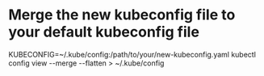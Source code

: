 # Merge the new kubeconfig file to your default kubeconfig file
KUBECONFIG=~/.kube/config:/path/to/your/new-kubeconfig.yaml kubectl config view --merge --flatten > ~/.kube/config

